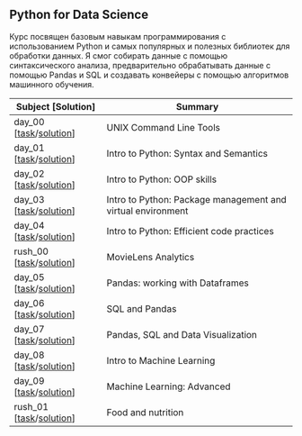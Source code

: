 ## Python for Data Science

Курс посвящен базовым навыкам программирования с использованием Python и самых популярных и полезных библиотек для обработки данных. Я смог собирать данные с помощью синтаксического анализа, предварительно обрабатывать данные с помощью Pandas и SQL и создавать конвейеры с помощью алгоритмов машинного обучения.

| Subject [Solution] | Summary |
| ------ | ------ |
| day_00 [[task](https://github.com/aperop/ds/tree/main/subjects/day00.pdf)/[solution](https://github.com/aperop/ds/tree/main/day00)] | UNIX Command Line Tools |
| day_01 [[task](https://github.com/aperop/ds/tree/main/subjects/day01.pdf)/[solution](https://github.com/aperop/ds/tree/main/day01)] |Intro to Python: Syntax and Semantics|
| day_02 [[task](https://github.com/aperop/ds/tree/main/subjects/day02.pdf)/[solution](https://github.com/aperop/ds/tree/main/day02)] |Intro to Python: OOP skills|
| day_03 [[task](https://github.com/aperop/ds/tree/main/subjects/day03.pdf)/[solution](https://github.com/aperop/ds/tree/main/day03)] |Intro to Python: Package management and virtual environment|
| day_04 [[task](https://github.com/aperop/ds/tree/main/subjects/day04.pdf)/[solution](https://github.com/aperop/ds/tree/main/day04)] |Intro to Python: Efficient code practices|
| rush_00 [[task](https://github.com/aperop/ds/tree/main/subjects/rush00.pdf)/[solution](https://github.com/aperop/ds/tree/main/rush00)] |MovieLens Analytics|
| day_05 [[task](https://github.com/aperop/ds/tree/main/subjects/day05.pdf)/[solution](https://github.com/aperop/ds/tree/main/day05)] |Pandas: working with Dataframes|
| day_06 [[task](https://github.com/aperop/ds/tree/main/subjects/day06.pdf)/[solution](https://github.com/aperop/ds/tree/main/day06)] |SQL and Pandas|
| day_07 [[task](https://github.com/aperop/ds/tree/main/subjects/day07.pdf)/[solution](https://github.com/aperop/ds/tree/main/day07)] |Pandas, SQL and Data Visualization|
| day_08 [[task](https://github.com/aperop/ds/tree/main/subjects/day08.pdf)/[solution](https://github.com/aperop/ds/tree/main/day08)] |Intro to Machine Learning|
| day_09 [[task](https://github.com/aperop/ds/tree/main/subjects/day09.pdf)/[solution](https://github.com/aperop/ds/tree/main/day09)] |Machine Learning: Advanced|
| rush_01 [[task](https://github.com/aperop/ds/tree/main/subjects/rush01.pdf)/[solution](https://github.com/aperop/ds/tree/main/rush01)] |Food and nutrition|
